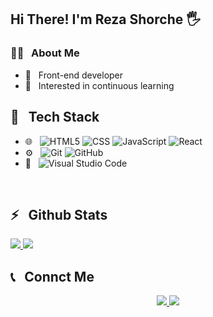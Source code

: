 <h2>Hi There! I'm Reza Shorche 🖐</h2>

<h3>👨‍💻 &nbsp; About Me</h3>

- 💼 &nbsp; Front-end developer
- 🌱 &nbsp; Interested in continuous learning

<h2>🔧 &nbsp; Tech Stack</h2>

- 🌐 &nbsp;
  ![HTML5](https://img.shields.io/badge/-HTML5-333333?style=flat&logo=HTML5)
  ![CSS](https://img.shields.io/badge/-CSS-333333?style=flat&logo=CSS3&logoColor=1572B6)
  ![JavaScript](https://img.shields.io/badge/-JavaScript-333333?style=flat&logo=javascript)
  ![React](https://img.shields.io/badge/-React-333333?style=flat&logo=react)
- ⚙️ &nbsp;
  ![Git](https://img.shields.io/badge/-Git-333333?style=flat&logo=git)
  ![GitHub](https://img.shields.io/badge/-GitHub-333333?style=flat&logo=github)
- 🔧 &nbsp;
  ![Visual Studio Code](https://img.shields.io/badge/-Visual%20Studio%20Code-333333?style=flat&logo=visual-studio-code&logoColor=007ACC)

<br />

<h2>⚡️ &nbsp; Github Stats</h2>

<a href="https://github.com/rshorche">
  <img src="https://github-readme-stats.vercel.app/api?username=rshorche&show_icons=true&theme=radical" />
  <img src="https://github-readme-stats.vercel.app/api/top-langs/?username=rshorche" />
</a>

<h2>📞 &nbsp; Connct Me </h2>

<p align="center">
  <a href="https://instagram.com/rshorche/">
    <img src="https://img.shields.io/badge/Instagram-@rshorche-red?style=flat&logo=instagram" />
  </a>
  <a href="https://t.me/rshorche/">
    <img src="https://img.shields.io/badge/Telegram-@rshorche-blue?style=flat&logo=telegram" />
  </a>
</p>



